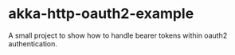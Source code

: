 # akka-http-oauth2-example

A small project to show how to handle bearer tokens within oauth2 authentication. 